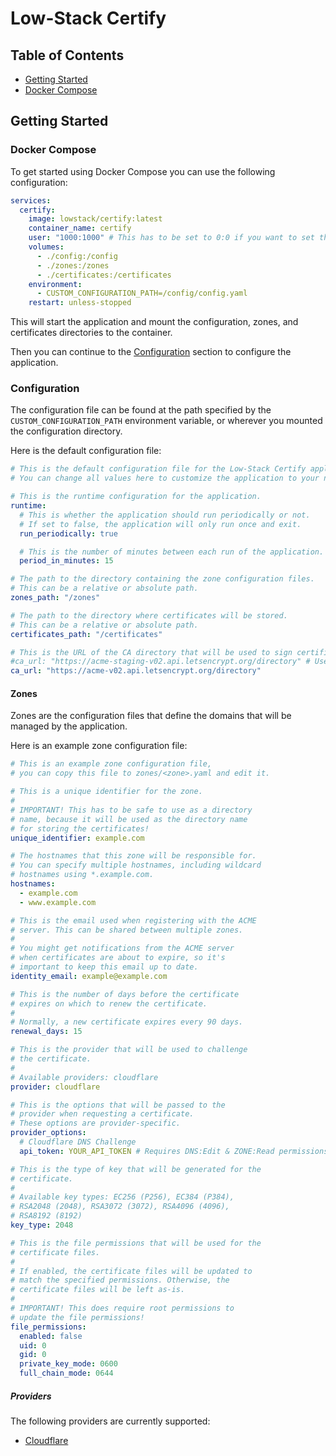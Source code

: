 # Low-Stack Certify

## Table of Contents

- [Getting Started](#getting-started)
 - [Docker Compose](#docker-compose)

## Getting Started

### Docker Compose

To get started using Docker Compose you can use the following configuration:

```yaml
services:
  certify:
    image: lowstack/certify:latest
    container_name: certify
    user: "1000:1000" # This has to be set to 0:0 if you want to set the file permissions
    volumes:
      - ./config:/config
      - ./zones:/zones
      - ./certificates:/certificates
    environment:
      - CUSTOM_CONFIGURATION_PATH=/config/config.yaml
    restart: unless-stopped
```

This will start the application and mount the configuration, zones, and certificates directories to the container.

Then you can continue to the [Configuration](#configuration) section to configure the application.

### Configuration

The configuration file can be found at the path specified by the `CUSTOM_CONFIGURATION_PATH` environment variable,
or wherever you mounted the configuration directory.

Here is the default configuration file:

```yaml
# This is the default configuration file for the Low-Stack Certify application.
# You can change all values here to customize the application to your needs.

# This is the runtime configuration for the application.
runtime:
  # This is whether the application should run periodically or not.
  # If set to false, the application will only run once and exit.
  run_periodically: true

  # This is the number of minutes between each run of the application.
  period_in_minutes: 15

# The path to the directory containing the zone configuration files.
# This can be a relative or absolute path.
zones_path: "/zones"

# The path to the directory where certificates will be stored.
# This can be a relative or absolute path.
certificates_path: "/certificates"

# This is the URL of the CA directory that will be used to sign certificates.
#ca_url: "https://acme-staging-v02.api.letsencrypt.org/directory" # Use this for testing
ca_url: "https://acme-v02.api.letsencrypt.org/directory"
```

#### Zones

Zones are the configuration files that define the domains that will be managed by the application.

Here is an example zone configuration file:

```yaml
# This is an example zone configuration file,
# you can copy this file to zones/<zone>.yaml and edit it.

# This is a unique identifier for the zone.
#
# IMPORTANT! This has to be safe to use as a directory
# name, because it will be used as the directory name
# for storing the certificates!
unique_identifier: example.com

# The hostnames that this zone will be responsible for.
# You can specify multiple hostnames, including wildcard
# hostnames using *.example.com.
hostnames:
  - example.com
  - www.example.com

# This is the email used when registering with the ACME
# server. This can be shared between multiple zones.
#
# You might get notifications from the ACME server
# when certificates are about to expire, so it's
# important to keep this email up to date.
identity_email: example@example.com

# This is the number of days before the certificate
# expires on which to renew the certificate.
#
# Normally, a new certificate expires every 90 days.
renewal_days: 15

# This is the provider that will be used to challenge
# the certificate.
#
# Available providers: cloudflare
provider: cloudflare

# This is the options that will be passed to the
# provider when requesting a certificate.
# These options are provider-specific.
provider_options:
  # Cloudflare DNS Challenge
  api_token: YOUR_API_TOKEN # Requires DNS:Edit & ZONE:Read permissions

# This is the type of key that will be generated for the
# certificate.
#
# Available key types: EC256 (P256), EC384 (P384),
# RSA2048 (2048), RSA3072 (3072), RSA4096 (4096),
# RSA8192 (8192)
key_type: 2048

# This is the file permissions that will be used for the
# certificate files.
#
# If enabled, the certificate files will be updated to
# match the specified permissions. Otherwise, the
# certificate files will be left as-is.
#
# IMPORTANT! This does require root permissions to
# update the file permissions!
file_permissions:
  enabled: false
  uid: 0
  gid: 0
  private_key_mode: 0600
  full_chain_mode: 0644
```

##### Providers

The following providers are currently supported:

- [Cloudflare](providers/Cloudflare.md)
